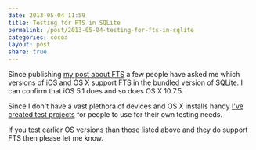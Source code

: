 ```yaml
---
date: 2013-05-04 11:59
title: Testing for FTS in SQLite
permalink: /post/2013-05-04-testing-for-fts-in-sqlite
categories: cocoa
layout: post
share: true
---
```


Since publishing [my post about FTS](https://swwritings.com/post/2013-04-30-searching-for-speedy-searching) a few people have asked me which versions of iOS and OS X support FTS in the bundled version of SQLite. I can confirm that iOS 5.1 does and so does OS X 10.7.5.

Since I don't have a vast plethora of devices and OS X installs handy [I've created test projects](https://bitbucket.org/ottersoftware/fts-test/overview) for people to use for their own testing needs.

If you test earlier OS versions than those listed above and they do support FTS then please let me know.
